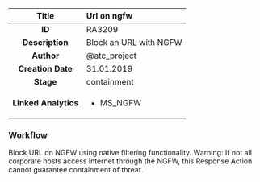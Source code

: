 | Title                       | Url on ngfw         |
|:---------------------------:|:--------------------|
| **ID**                      | RA3209            |
| **Description**             | Block an URL with NGFW   |
| **Author**                  | @atc_project        |
| **Creation Date**           | 31.01.2019 |
| **Stage**                   | containment         |
| **Linked Analytics** |<ul><li>MS_NGFW</li></ul>|

### Workflow

Block URL on NGFW using native filtering functionality.
Warning: If not all corporate hosts access internet through the NGFW, this Response Action cannot guarantee containment of threat.
